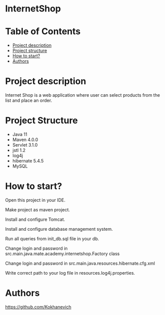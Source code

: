 # InternetShop


# Table of Contents
* [Project 
description](#description)
* [Project structure](#structure)
* [How to start?](#start)
* [Authors](#authors)

# <a name="description"></a>Project description
Internet Shop is a web application where user can select products from the list and place an order.

# <a name="structure"></a>Project Structure
* Java 11
* Maven 4.0.0
* Servlet 3.1.0
* jstl 1.2
* log4j
* hibernate 5.4.5
* MySQL


# <a name="start"></a>How to start?
Open this project in your IDE.

Make project as maven project.

Install and configure Tomcat.

Install and configure database management system.

Run all queries from init_db.sql file in your db.

Change login and password in src.main.java.mate.academy.internetshop.Factory class

Change login and password in src.main.java.resources.hibernate.cfg.xml

Write correct path to your log file in resources.log4j.properties.


# <a name="authors"></a>Authors
https://github.com/Kokhanevich
